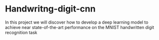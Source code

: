 # Handwritng-digit-cnn
In this project we will discover how to develop a deep learning model to achieve near state-of-the-art performance on the MNIST handwritten digit recognition task
